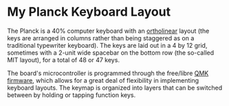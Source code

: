 # My Planck Keyboard Layout

The Planck is a 40% computer keyboard with an [ortholinear][olkb] layout
(the keys are arranged in columns rather than being staggered as on a traditional typewriter keyboard).
The keys are laid out in a 4 by 12 grid, sometimes with a 2-unit wide spacebar on the bottom row (the so-called MIT layout), for a total of 48 or 47 keys.

The board's microcontroller is programmed through the free/libre [QMK firmware][qmk],
which allows for a great deal of flexibility in implementing keyboard layouts.
The keymap is organized into layers that can be switched between by holding or tapping function keys.

[olkb]: https://olkb.com/reference/primer/
[qmk]: https://github.com/qmk/qmk_firmware
